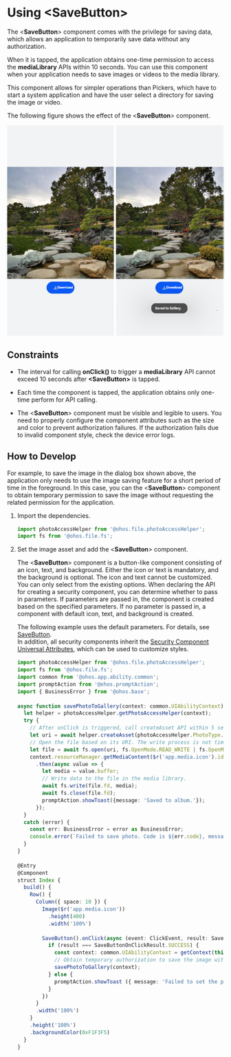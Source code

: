 # Using \<SaveButton>

The \<**SaveButton**> component comes with the privilege for saving data, which allows an application to temporarily save data without any authorization.

When it is tapped, the application obtains one-time permission to access the **mediaLibrary** APIs within 10 seconds. You can use this component when your application needs to save images or videos to the media library.

This component allows for simpler operations than Pickers, which have to start a system application and have the user select a directory for saving the image or video.

The following figure shows the effect of the \<**SaveButton**> component.

![](figures/SaveButton_effect.png)

## Constraints

- The interval for calling **onClick()** to trigger a **mediaLibrary** API cannot exceed 10 seconds after **\<SaveButton>** is tapped.

- Each time the component is tapped, the application obtains only one-time perform for API calling.

- The \<**SaveButton**> component must be visible and legible to users. You need to properly configure the component attributes such as the size and color to prevent authorization failures. If the authorization fails due to invalid component style, check the device error logs.

## How to Develop

For example, to save the image in the dialog box shown above, the application only needs to use the image saving feature for a short period of time in the foreground. In this case, you can the \<**SaveButton**> component to obtain temporary permission to save the image without requesting the related permission for the application.

1. Import the dependencies.
   
   ```ts
   import photoAccessHelper from '@ohos.file.photoAccessHelper';
   import fs from '@ohos.file.fs';
   ```

2. Set the image asset and add the \<**SaveButton**> component.
   
   The \<**SaveButton**> component is a button-like component consisting of an icon, text, and background. Either the icon or text is mandatory, and the background is optional. The icon and text cannot be customized. You can only select from the existing options. When declaring the API for creating a security component, you can determine whether to pass in parameters. If parameters are passed in, the component is created based on the specified parameters. If no parameter is passed in, a component with default icon, text, and background is created.

   The following example uses the default parameters. For details, see [SaveButton](../../reference/arkui-ts/ts-security-components-savebutton.md).<br>In addition, all security components inherit the [Security Component Universal Attributes](../../reference/arkui-ts/ts-securitycomponent-attributes.md), which can be used to customize styles.
   
   ```ts
   import photoAccessHelper from '@ohos.file.photoAccessHelper';
   import fs from '@ohos.file.fs';
   import common from '@ohos.app.ability.common';
   import promptAction from '@ohos.promptAction';
   import { BusinessError } from '@ohos.base';
   
   async function savePhotoToGallery(context: common.UIAbilityContext) {
     let helper = photoAccessHelper.getPhotoAccessHelper(context);
     try {
       // After onClick is triggered, call createAsset API within 5 seconds to create an image. After 5 seconds have elapsed, the permission to call createAsset is revoked.
       let uri = await helper.createAsset(photoAccessHelper.PhotoType.IMAGE, 'jpg');
       // Open the file based on its URI. The write process is not time bound.
       let file = await fs.open(uri, fs.OpenMode.READ_WRITE | fs.OpenMode.CREATE);
       context.resourceManager.getMediaContent($r('app.media.icon').id, 0)
         .then(async value => {
           let media = value.buffer;
           // Write data to the file in the media library.
           await fs.write(file.fd, media);
           await fs.close(file.fd);
           promptAction.showToast({message: 'Saved to album.'});
         });
     }
     catch (error) {
       const err: BusinessError = error as BusinessError;
       console.error(`Failed to save photo. Code is ${err.code}, message is ${err.message}`);
     }
   }
   
   @Entry
   @Component
   struct Index {
     build() {
       Row() {
         Column({ space: 10 }) {
           Image($r('app.media.icon'))
             .height(400)
             .width('100%')
   
           SaveButton().onClick(async (event: ClickEvent, result: SaveButtonOnClickResult) => {
             if (result === SaveButtonOnClickResult.SUCCESS) {
               const context: common.UIAbilityContext = getContext(this) as common.UIAbilityContext;
               // Obtain temporary authorization to save the image without requesting the related permission for the application.
               savePhotoToGallery(context);
             } else {
               promptAction.showToast ({ message: 'Failed to set the permission.' })
             }
           })
         }
         .width('100%')
       }
       .height('100%')
       .backgroundColor(0xF1F3F5)
     }
   }
   ```
